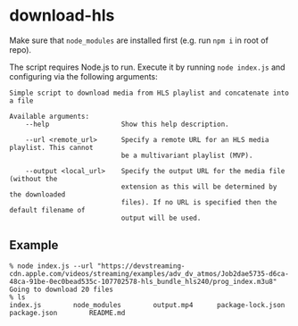 # download-hls

Make sure that `node_modules` are installed first (e.g. run `npm i` in root of repo).

The script requires Node.js to run. Execute it by running `node index.js` and configuring via the following arguments:
```
Simple script to download media from HLS playlist and concatenate into a file

Available arguments:
    --help                  Show this help description.

    --url <remote_url>      Specify a remote URL for an HLS media playlist. This cannot
                            be a multivariant playlist (MVP).

    --output <local_url>    Specify the output URL for the media file (without the
                            extension as this will be determined by the downloaded
                            files). If no URL is specified then the default filename of
                            output will be used.
```

## Example

```
% node index.js --url "https://devstreaming-cdn.apple.com/videos/streaming/examples/adv_dv_atmos/Job2dae5735-d6ca-48ca-91be-0ec0bead535c-107702578-hls_bundle_hls240/prog_index.m3u8"
Going to download 20 files
% ls
index.js		node_modules		output.mp4		package-lock.json	package.json		README.md
```
